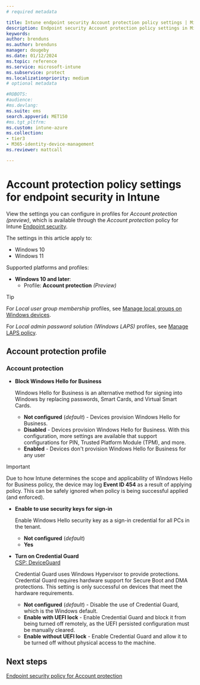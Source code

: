 ```yaml
---
# required metadata

title: Intune endpoint security Account protection policy settings | Microsoft Docs
description: Endpoint security Account protection policy settings in Microsoft Intune 
keywords:
author: brenduns
ms.author: brenduns
manager: dougeby
ms.date: 01/12/2024
ms.topic: reference
ms.service: microsoft-intune
ms.subservice: protect
ms.localizationpriority: medium
# optional metadata

#ROBOTS:
#audience:
#ms.devlang:
ms.suite: ems
search.appverid: MET150
#ms.tgt_pltfrm:
ms.custom: intune-azure
ms.collection:
- tier3
- M365-identity-device-management
ms.reviewer: mattcall

---
```

# Account protection policy settings for endpoint security in Intune

View the settings you can configure in profiles for *Account protection (preview)*, which is available through the *Account protection* policy for Intune [Endpoint security](../protect/endpoint-security-policy.md).

The settings in this article apply to:

- Windows 10
- Windows 11

Supported platforms and profiles:

- **Windows 10 and later**:
  - Profile: **Account protection** *(Preview)*

> [!TIP]
> 
> For *Local user group membership* profiles, see [Manage local groups on Windows devices](../protect/endpoint-security-account-protection-policy.md#manage-local-groups-on-windows-devices).
>
> For *Local admin password solution (Windows LAPS)* profiles, see [Manage LAPS policy](../protect/windows-laps-policy.md).

## Account protection profile

### Account protection

- **Block Windows Hello for Business**

  Windows Hello for Business is an alternative method for signing into Windows by replacing passwords, Smart Cards, and Virtual Smart Cards.
  - **Not configured** (*default*) - Devices provision Windows Hello for Business.
  - **Disabled** - Devices provision Windows Hello for Business. With this configuration, more settings are available that support configurations for PIN, Trusted Platform Module (TPM), and more.
  - **Enabled** - Devices don't provision Windows Hello for Business for any user
  
> [!IMPORTANT]
>
> Due to how Intune determines the scope and applicability of Windows Hello for Business policy, the device may log **Event ID 454** as a result of applying policy. This can be safely ignored when policy is being successful applied (and enforced).

- **Enable to use security keys for sign-in**

  Enable Windows Hello security key as a sign-in credential for all PCs in the tenant.
  - **Not configured** (*default*)
  - **Yes**

- **Turn on Credential Guard**  
  [CSP: DeviceGuard](https://go.microsoft.com/fwlink/?linkid=872424)

  Credential Guard uses Windows Hypervisor to provide protections. Credential Guard requires hardware support for Secure Boot and DMA protections. This setting is only successful on devices that meet the hardware requirements.
  - **Not configured** (*default*) - Disable the use of Credential Guard, which is the Windows default.
  - **Enable with UEFI lock** - Enable Credential Guard and block it from being turned off remotely, as the UEFI persisted configuration must be manually cleared.
  - **Enable without UEFI lock** - Enable Credential Guard and allow it to be turned off without physical access to the machine.

## Next steps

[Endpoint security policy for Account protection](../protect/endpoint-security-account-protection-policy.md)
